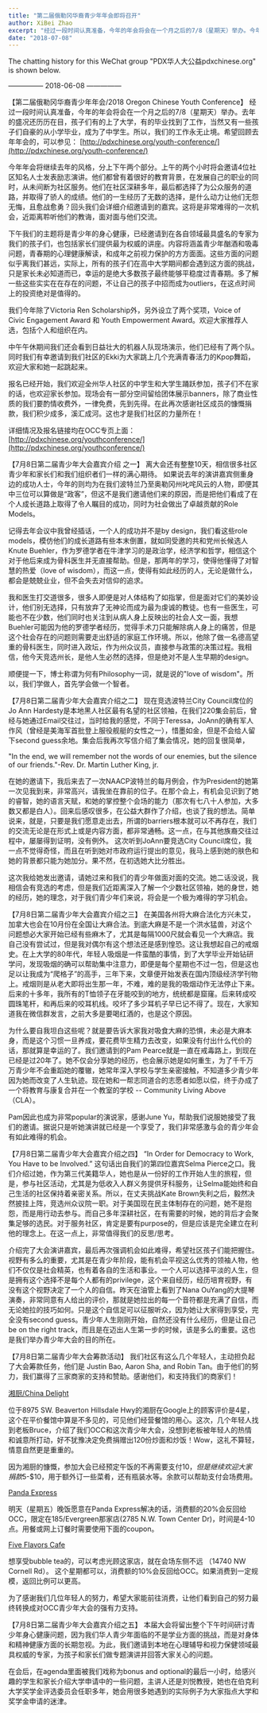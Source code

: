 ```yaml
---
title: "第二届俄勒冈华裔青少年年会即将召开"
author: XiBei Zhao
excerpt: "经过一段时间认真准备，今年的年会将会在一个月之后的7/8（星期天）举办。今年年会将继续去年的风格，分上下午两个部分。上午的两个小时将会邀请4位社区知名人士发表励志演讲，下午我们的主题将是青少年的身心健康。我们今年除了Victoria Ren Scholarship外，另外设立了两个奖项，Voice of Civic Engagement Award 和 Youth Empowerment Award。"
date: "2018-07-08"
---
```


The chatting history for this WeChat group "PDX华人大公益pdxchinese.org" is shown below.

—————  2018-06-08  —————

【第二届俄勒冈华裔青少年年会/2018 Oregon Chinese Youth Conference】 经过一段时间认真准备，今年的年会将会在一个月之后的7/8（星期天）举办。去年的盛况还历历在目，孩子们有的上了大学，有的毕业找到了工作，当然又有一些孩子们自豪的从小学毕业，成为了中学生。所以，我们的工作永无止境。希望回顾去年年会的，可以参见： [http://pdxchinese.org/youth-conference/](http://pdxchinese.org/youth-conference/)

今年年会将继续去年的风格，分上下午两个部分。上午的两个小时将会邀请4位社区知名人士发表励志演讲。他们都曾有着很好的教育背景，在发展自己的职业的同时，从未间断为社区服务。他们在社区深耕多年，最后都选择了为公众服务的道路，并取得了骄人的成绩。他们的一生经历了无数的选择，是什么动力让他们无怨无悔，且愈战愈勇？回头我们会详细介绍邀请到的嘉宾。这将是非常难得的一次机会，近距离聆听他们的教诲，面对面与他们交流。

下午我们的主题将是青少年的身心健康，已经邀请到在各自领域最具盛名的专家为我们的孩子们，也包括家长们提供最为权威的讲座。内容将涵盖青少年酗酒和吸毒问题，青春期的心理健康解读，和成年之前视力保护的方方面面。这些方面的问题似乎离我们甚远，实际上，所有的孩子们在高中大学期间都会遇到这方面的挑战，只是家长未必知道而已，幸运的是绝大多数孩子最终能够平稳度过青春期。多了解一些这些实实在在存在的问题，不让自己的孩子中招而成为outliers，在这点时间上的投资绝对是值得的。

我们今年除了Victoria Ren Scholarship外，另外设立了两个奖项，Voice of Civic Engagement Award 和 Youth Empowerment Award。欢迎大家推荐人选，包括个人和组织在内。

中午午休期间我们还会看到日益壮大的机器人队现场演示，他们已经有了两个队。同时我们有幸邀请到我们社区的Ekki为大家跳上几个充满青春活力的Kpop舞蹈，欢迎大家和她一起跳起来。

报名已经开始，我们欢迎全州华人社区的中学生和大学生踊跃参加，孩子们不在家的话，也欢迎家长参加。现场会有一部分空间留给团体展示banners，除了商业性质的我们要酌情收费外，一律免费，先到先得。在此再次感谢社区成员的慷慨捐款，我们积少成多，溪汇成河。这也才是我们社区的力量所在！

详细情况及报名链接均在OCC专页上面： [http://pdxchinese.org/youthconference/](http://pdxchinese.org/youthconference/)

【7月8日第二届青少年大会嘉宾介绍 之一】 离大会还有整整10天，相信很多社区青少年和家长们和我们组织者们一样的满心期待。 如果说去年的演讲嘉宾侧重身边的成功人士，今年的则均为在我们波特兰乃至奥勒冈州叱咤风云的人物，即便其中三位可以算做是“政客”，但这不是我们邀请他们来的原因，而是把他们看成了在个人成长道路上取得了令人瞩目的成功，同时为社会做出了卓越贡献的Role Models。

记得去年会议中我曾经插话，一个人的成功并不是by design，我们看这些role models，模仿他们的成长道路有些本末倒置，就如同受邀的共和党州长候选人Knute Buehler，作为罗德学者在牛津学习的是政治学，经济学和哲学，相信这个对于他后来成为骨科医生并无直接帮助。但是，那两年的学习，使得他懂得了对智慧的热爱（love of wisdom），而这一点，使得有如此经历的人，无论是做什么，都会是兢兢业业，但不会失去对信仰的追求。

我和医生打交道很多，很多人即便是对人体结构了如指掌，但是面对它们的美妙设计，他们别无选择，只有放弃了无神论而成为最为虔诚的教徒。也有一些医生，可能也不在少数，他们同时也关注到从病人身上反映出的社会人文一面，我想Buehler可能因为他的罗德学者经历，觉得手术刀只能解除病人身上的痛苦，但是这个社会存在的问题则需要走出舒适的家庭工作环境。所以，他除了做一名德高望重的骨科医生，同时进入政坛，作为州众议员，直接参与政策的决策过程。我相信，他今天竞选州长，是他人生必然的选择，但是绝对不是人生早期的design。

顺便提一下，博士称谓为何有Philosophy一词，就是说的"love of wisdom"。所以，我们学做人，首先学会做一个智者。

【7月8日第二届青少年大会嘉宾介绍之二】 现在竞选波特兰City Council席位的Jo Ann Hardesty是本地黑人社区最有名望的社区领袖，在我们220集会前后，曾经与她通过Email交往过，当时给我的感觉，不同于Teressa，JoAnn的确有军人作风（曾经是美海军首批登上服役舰艇的女性之一），惜墨如金，但是不会给人留下second guess余地。集会后我再次写信介绍了集会情况，她的回复很简单，

"In the end, we will remember not the words of our enemies, but the silence of our friends."-Rev. Dr. Martin Luther King, jr.

在她的邀请下，我后来去了一次NAACP波特兰的每月例会，作为President的她第一次见我到来，非常高兴，请我坐在靠前的位子。在那个会上，有机会见识到了她的睿智，她的语言天赋，和她的掌控整个会场的能力（那次有七八十人参加，大多数又都是白人）。回来后感叹很多，在公益大群作了介绍，也谈了我的想法。简单说来，就是，只要是我们愿意走出去，所谓的barriers根本就可以不再存在，我们的交流无论是在形式上或是内容方面，都非常通畅。这一点，在与其他族裔交往过程中，屡屡得到证明，没有例外。
这次听到JoAnn要竞选City Council席位，我一点不觉得奇怪，而且在听到她对市政府运行提出的意见，我马上感到她的肤色和她的背景都只能为她加分。果不然，在初选她大比分胜出。

这次我给她发出邀请，请她过来和我们的青少年做面对面的交流。她二话没说，我相信会有竞选的考虑，但是我们近距离深入了解一个少数社区领袖，她的身世，她的经历，她的理念，对于我们青少年们来说，将会是一个极为难得的学习机会。

【7月8日第二届青少年大会嘉宾介绍之三】 在美国各州将大麻合法化方兴未艾，加拿大也会在10月份在全国让大麻合法。到底大麻是不是一个洪水猛兽，对这个问题想必大家开始已经有些麻木了，尤其是每隔1000尺就会看见一个大麻店。我自己没有尝试过，但是我对偶尔有这个想法还是感到惶恐。这让我想起自己的戒烟史。在上大学的80年代，年轻人吸烟是一件蛮酷的事情，到了大学毕业开始钻研学问，发现吸烟的确可以帮助集中注意力，即便是每个星期也不过一包，但是这也足以让我成为“爬格子”的高手，三年下来，文章便开始发表在国内顶级经济学刊物上。戒烟则是从老大即将出生那一年，不难，难的是我的吸烟动作无法停止下来。后来的十多年，我所有的T恤领子在牙能咬到的地方，统统都是窟窿。后来转成咬圆珠笔杆，和再后来的咬耳机线。咬坏了多少耳机子早已记不得了。现在，大家知道我在微信群发言，之前大多是要喝红酒的，也是这个原因。

为什么要自我坦白这些呢？就是要告诉大家我对吸食大麻的恐惧，未必是大麻本身，而是这个习惯一旦养成，要花费毕生精力去改变，如果没有付出什么代价的话，那就算是幸运的了。我们邀请到的Pam Pearce就是一直在戒毒路上，到现在已经是过20年了。她不仅会分享她的经历，也会展示她是如何重生，为了千千万万青少年不会重蹈她的覆辙，她常年深入学校与学生亲密接触，不知道多少青少年因为她而改变了人生轨迹。现在她和一帮志同道合的志愿者如愿以偿，终于办成了一个将教育与康复合并在一个教室的学校 -- Community Living Above （CLA）。

Pam因此也成为非常popular的演说家，感谢June Yu，帮助我们说服她接受了我们的邀请。据说只是听她演讲就已经是一个享受了，我们非常感激与会的青少年会有如此难得的机会。

【7月8日第二届青少年大会嘉宾介绍之四】 “In Order for Democracy to Work, You Have to be Involved.” 这句话出自我们的第四位嘉宾Selma Pierce之口。我们介绍过她，作为第三代美籍华人，她也是从一份好的工作开始人生的旅程，但是，参与社区活动，尤其是为低收入人群义务提供牙科服务，让Selma能始终和自己生活的社区保持着亲密关系。所以，在丈夫挑战Kate Brown失利之后，毅然决然披挂上阵，竞选州众议院一职。对于美国现在民主体制存在的问题，她不是抱怨，而是用行动去参与。而自己多年深耕社区，在有需要的时候，她的背后才会聚集足够的选民。对于服务社区，肯定是要有purpose的，但是应该是完全建立在利他的理念上。在这一点上，非常值得我们的反思/思考。

介绍完了大会演讲嘉宾，最后再次强调机会如此难得，希望社区孩子们能把握住。视野有多么的重要，尤其是在青少年阶段，能有机会平视这么优秀的领袖人物，他们不仅仅是社会精英，也有着各自的生活和事业。一个人可以选择平淡的人生，但是拥有这个选择不是每个人都有的privilege，这个来自经历，经历培育视野，有没有这个视野决定了一个人的自信。昨天在油管上看到了Nana OuYang的大提琴演奏，非常同意有人给出的评价，那就是她拉出的每一个音符都是充满了自信，而无论她拉的技巧如何。只是这个自信足可以征服听众，因为她让大家得到享受，完全没有second guess。青少年人生刚刚开始，自然还没有什么经历，但是让自己be on the right track，而且是在迈出人生第一步的时候，该是多么的重要。这也是我们举办青少年大会的目的所在。

【7月8日第二届青少年大会筹款活动】 我们社区有这么几个年轻人，主动担负起了大会筹款任务，他们是 Justin Bao, Aaron Sha, and Robin Tan。由于他们的努力，我们赢得了三家商家的支持和赞助。感谢他们，和支持我们的商家们！

[湘厨/China Delight](http://www.pdxchinadelight.net/)

位于8975 SW. Beaverton Hillsdale Hwy的湘厨在Google上的顾客评价是4星，这个在平价餐馆中算是不多见的，可见他们经营餐馆的用心。这次，几个年轻人找到老板Bruce，介绍了我们OCC和这次青少年大会，没想到老板被年轻人的热情和诚意所打动，好不犹豫决定免费捐赠出120份炒面和炒饭！Wow，这礼不算轻，情意自然更是重重的。

因为湘厨的慷慨，参加大会已经预定午饭的不再需要支付$10，但是继续欢迎大家捐款$5-$10，用于额外订一些菜肴，还有瓶装水等。余款可以帮助支付会场费用。

[Panda Express](https://www.pandaexpress.com/)

明天（星期五）晚饭愿意在Panda Express解决的话，消费额的20%会反回给OCC，限定在185/Evergreen那家店(2785 N.W. Town Center Dr)，时间是4-10点。用餐或网上订餐时需要使用下面的coupon。

[Five Flavors Cafe](http://www.5flavorcafe.com/)

想享受bubble tea的，可以考虑光顾这家店，就在会场东侧不远 （14740 NW Cornell Rd）。 这个星期都可以，消费额的10%会反回给OCC。如果消费到一定规模，返回比例可以更高。

为了感谢我们几位年轻人的努力，希望大家能前往消费，让他们看到自己的努力最终转换成对OCC青少年大会的强有力支持。

【7月8日第二届青少年大会嘉宾介绍之五】 本届大会将留出整个下午时间研讨青少年身心健康问题，因为我们华人青少年面临的不是学业方面的挑战，而是对身体和精神健康方面的长期忽视。为此，我们邀请到本地在心理辅导和视力保健领域最具权威的专家，为孩子和家长们做专题演讲并回答大家关心的问题。

在会后，在agenda里面被我们戏称为bonus and optional的最后一小时，给感兴趣的学生和家长介绍大学申请中的一些问题，主讲人还是刘悦教授，她也在伯克利大学奖学金评选委员会任职多年，她会用很多她遇到的实际例子为大家指点大学和奖学金申请的迷津。
